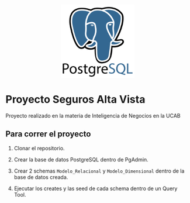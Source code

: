 <p align="center">
  <a href="https://www.postgresql.org/" target="blank">
    <img src="https://raw.githubusercontent.com/devicons/devicon/master/icons/postgresql/postgresql-original-wordmark.svg" width="200" />
  </a>
</p>

# Proyecto Seguros Alta Vista

Proyecto realizado en la materia de Inteligencia de Negocios en la UCAB

## Para correr el proyecto

1. Clonar el repositorio.

2. Crear la base de datos PostgreSQL dentro de PgAdmin.

3. Crear 2 schemas ```Modelo_Relacional``` y ```Modelo_Dimensional``` dentro de la base de datos creada.

4. Ejecutar los creates y las seed de cada schema dentro de un Query Tool.